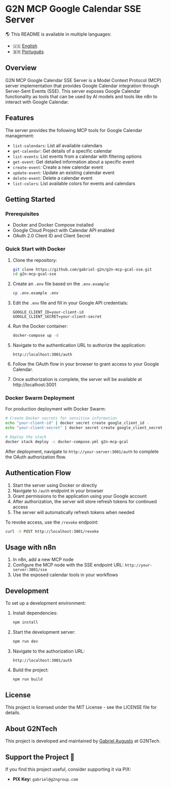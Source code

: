 # G2N MCP Google Calendar SSE Server

🌎 This README is available in multiple languages:
- 🇺🇸 [English](README.md)
- 🇧🇷 [Português](README.pt-br.md)

## Overview

G2N MCP Google Calendar SSE Server is a Model Context Protocol (MCP) server implementation that provides Google Calendar integration through Server-Sent Events (SSE). This server exposes Google Calendar functionality as tools that can be used by AI models and tools like n8n to interact with Google Calendar.

## Features

The server provides the following MCP tools for Google Calendar management:

- `list-calendars`: List all available calendars
- `get-calendar`: Get details of a specific calendar
- `list-events`: List events from a calendar with filtering options
- `get-event`: Get detailed information about a specific event
- `create-event`: Create a new calendar event
- `update-event`: Update an existing calendar event
- `delete-event`: Delete a calendar event
- `list-colors`: List available colors for events and calendars

## Getting Started

### Prerequisites

- Docker and Docker Compose installed
- Google Cloud Project with Calendar API enabled
- OAuth 2.0 Client ID and Client Secret

### Quick Start with Docker

1. Clone the repository:
   ```bash
   git clone https://github.com/gabriel-g2n/g2n-mcp-gcal-sse.git
   cd g2n-mcp-gcal-sse
   ```

2. Create an `.env` file based on the `.env.example`:
   ```bash
   cp .env.example .env
   ```

3. Edit the `.env` file and fill in your Google API credentials:
   ```
   GOOGLE_CLIENT_ID=your-client-id
   GOOGLE_CLIENT_SECRET=your-client-secret
   ```

4. Run the Docker container:
   ```bash
   docker-compose up -d
   ```

5. Navigate to the authentication URL to authorize the application:
   ```
   http://localhost:3001/auth
   ```
   
6. Follow the OAuth flow in your browser to grant access to your Google Calendar.

7. Once authorization is complete, the server will be available at http://localhost:3001

### Docker Swarm Deployment

For production deployment with Docker Swarm:

```bash
# Create Docker secrets for sensitive information
echo "your-client-id" | docker secret create google_client_id -
echo "your-client-secret" | docker secret create google_client_secret -

# Deploy the stack
docker stack deploy -c docker-compose.yml g2n-mcp-gcal
```

After deployment, navigate to `http://your-server:3001/auth` to complete the OAuth authorization flow.

## Authentication Flow

1. Start the server using Docker or directly
2. Navigate to `/auth` endpoint in your browser
3. Grant permissions to the application using your Google account
4. After authorization, the server will store refresh tokens for continued access
5. The server will automatically refresh tokens when needed

To revoke access, use the `/revoke` endpoint:
```bash
curl -X POST http://localhost:3001/revoke
```

## Usage with n8n

1. In n8n, add a new MCP node
2. Configure the MCP node with the SSE endpoint URL: `http://your-server:3001/sse`
3. Use the exposed calendar tools in your workflows

## Development

To set up a development environment:

1. Install dependencies:
   ```bash
   npm install
   ```

2. Start the development server:
   ```bash
   npm run dev
   ```

3. Navigate to the authorization URL:
   ```
   http://localhost:3001/auth
   ```

4. Build the project:
   ```bash
   npm run build
   ```

## License

This project is licensed under the MIT License - see the LICENSE file for details.

## About G2NTech

This project is developed and maintained by [Gabriel Augusto](https://github.com/oaugustosgabriel) at G2NTech.

## Support the Project 💜

If you find this project useful, consider supporting it via PIX:
- **PIX Key:** `gabriel@g2ngroup.com` 